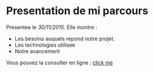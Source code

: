 # Presentation de mi parcours

Presentee le  *30/11/2015*. Elle montre :

 - Les besoins auquels repond notre projet.
 - Les technologies utilisee 
 - Notre avancement

Vous pouvez la consulter en ligne : [click me](https://rawgit.com/pfe-tsp/presentation-ASR-projet-semi/master/index.html#/)
